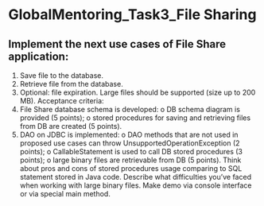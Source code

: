 # GlobalMentoring_Task3_File Sharing
## Implement the next use cases of File Share application:
1.	Save file to the database.
2.	Retrieve file from the database.
3.	Optional: file expiration.
Large files should be supported (size up to 200 MB).
Acceptance criteria:
1.	File Share database schema is developed: 
o	DB schema diagram is provided (5 points);
o	stored procedures for saving and retrieving files from DB are created (5 points).
2.	DAO on JDBC is implemented: 
o	DAO methods that are not used in proposed use cases can throw UnsupportedOperationException (2 points);
o	CallableStatement is used to call DB stored procedures (3 points);
o	large binary files are retrievable from DB (5 points).
Think about pros and cons of stored procedures usage comparing to SQL statement stored in Java code. Describe what difficulties you’ve faced when working with large binary files. Make demo via console interface or via special main method.
